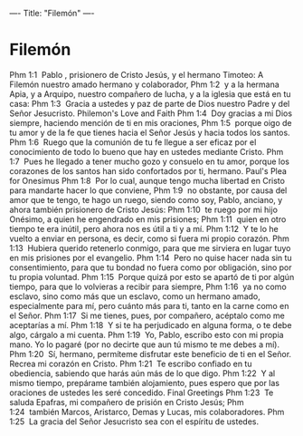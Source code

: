 —-
Title: "Filemón" 
—-
# Filemón
Phm 1:1  Pablo , prisionero de Cristo Jesús, y el hermano Timoteo: A Filemón nuestro amado hermano y colaborador,
Phm 1:2  y a la hermana Apia, y a Arquipo, nuestro compañero de lucha, y a la iglesia que está en tu casa:
Phm 1:3  Gracia a ustedes y paz de parte de Dios nuestro Padre y del Señor Jesucristo.
Philemon's Love and Faith
Phm 1:4  Doy gracias a mi Dios siempre, haciendo mención de ti en mis oraciones,
Phm 1:5  porque oigo de tu amor y de la fe que tienes hacia el Señor Jesús y hacia todos los santos.
Phm 1:6  Ruego que la comunión de tu fe llegue a ser eficaz por el conocimiento de todo lo bueno que hay en ustedes mediante Cristo.
Phm 1:7  Pues he llegado a tener mucho gozo y consuelo en tu amor, porque los corazones de los santos han sido confortados por ti, hermano.
Paul's Plea for Onesimus
Phm 1:8  Por lo cual, aunque tengo mucha libertad en Cristo para mandarte hacer lo que conviene,
Phm 1:9  no obstante, por causa del amor que te tengo, te hago un ruego, siendo como soy, Pablo, anciano, y ahora también prisionero de Cristo Jesús:
Phm 1:10  te ruego por mi hijo Onésimo, a quien he engendrado en mis prisiones;
Phm 1:11  quien en otro tiempo te era inútil, pero ahora nos es útil a ti y a mí.
Phm 1:12  Y te lo he vuelto a enviar en persona, es decir, como si fuera mi propio corazón.
Phm 1:13  Hubiera querido retenerlo conmigo, para que me sirviera en lugar tuyo en mis prisiones por el evangelio.
Phm 1:14  Pero no quise hacer nada sin tu consentimiento, para que tu bondad no fuera como por obligación, sino por tu propia voluntad.
Phm 1:15  Porque quizá por esto se apartó de ti por algún tiempo, para que lo volvieras a recibir para siempre,
Phm 1:16  ya no como esclavo, sino como más que un esclavo, como un hermano amado, especialmente para mí, pero cuánto más para ti, tanto en la carne como en el Señor.
Phm 1:17  Si me tienes, pues, por compañero, acéptalo como me aceptarías a mí.
Phm 1:18  Y si te ha perjudicado en alguna forma, o te debe algo, cárgalo a mi cuenta.
Phm 1:19  Yo, Pablo, escribo esto con mi propia mano. Yo lo pagaré (por no decirte que aun tú mismo te me debes a mí).
Phm 1:20  Sí, hermano, permíteme disfrutar este beneficio de ti en el Señor. Recrea mi corazón en Cristo.
Phm 1:21  Te escribo confiado en tu obediencia, sabiendo que harás aún más de lo que digo.
Phm 1:22  Y al mismo tiempo, prepárame también alojamiento, pues espero que por las oraciones de ustedes les seré concedido.
Final Greetings
Phm 1:23  Te saluda Epafras, mi compañero de prisión en Cristo Jesús;
Phm 1:24  también Marcos, Aristarco, Demas y Lucas, mis colaboradores.
Phm 1:25  La gracia del Señor Jesucristo sea con el espíritu de ustedes.
